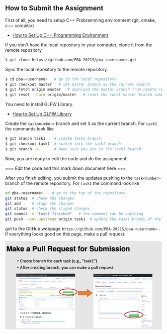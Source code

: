 ## How to Submit the Assignment 

First of all, you need to setup C++ Probramming environment (git, cmake, c++ compilar)

- [How to Set Up C++ Programming Environment](../doc/setup_env.md)



If you don't have the local repository in your computer, clone it from the remote repository

```bash
$ git clone https://github.com/PBA-2021S/pba-<username>.git
```



Sync the local repository to the remote repository.

```bash
$ cd pba-<username>   # go to the local repository
$ git checkout master   # set master branch as the current branch
$ git fetch origin master   # download the master branch from remote repository
$ git reset --hard origin/master   # reset the local master branch same as remote repository
```



You need to install GLFW Library.

- [How to Set Up GLFW Library](../doc/setup_glfw.md)



Create the `task<number>` branch and set it as the current branch. For `task1` the commands look like

```bash
$ git branch task1    # create task1 branch
$ git checkout task1  # switch into the task1 branch
$ git branch -a       # make sure you are in the task1 branch
```

Now, you are ready to edit the code and do the assignment!



=== Edit the code and this mark down document here ===



After you finish editing, you submit the updates pushing to the `task<number>` branch of the remote repository. For `task1` the command look like

```bash
cd pba-<username>    # go to the top of the repository
git status  # check the changes
git add .   # stage the changes
git status  # check the staged changes
git commit -m "task1 finished"   # the comment can be anything
git push --set-upstream origin task1  # update the task1 branch of the remote repository
```



got to the GitHub webpage `https://github.com/PBA-2021S/pba-<username>` . If everything looks good on this page, make a pull request. 

![](../doc/pullrequest.png)